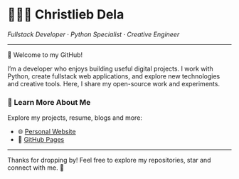 <h1 align="left">👨🏻‍💻 Christlieb Dela</h1>
<p align="left">
  <i>Fullstack Developer · Python Specialist · Creative Engineer</i>
</p>

---

🚀 Welcome to my GitHub!

I’m a developer who enjoys building useful digital projects. I work with Python, create fullstack web applications, and explore new technologies and creative tools. Here, I share my open-source work and experiments.

### 🔗 Learn More About Me

Explore my projects, resume, blogs and more:
- 🌐 [Personal Website](https://christlieb-dela.vercel.app)
- 📂 [GitHub Pages](https://christliebdela.github.io/my_website/)

---

Thanks for dropping by! Feel free to explore my repositories, star and connect with me. 🫶
